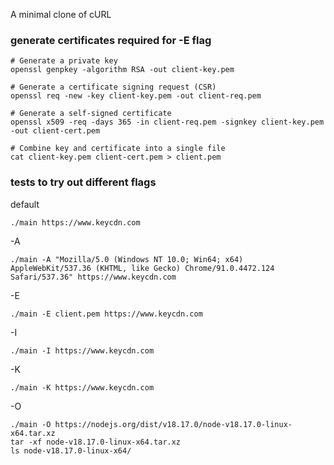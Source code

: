 A minimal clone of cURL

### generate certificates required for -E flag
```
# Generate a private key
openssl genpkey -algorithm RSA -out client-key.pem

# Generate a certificate signing request (CSR)
openssl req -new -key client-key.pem -out client-req.pem

# Generate a self-signed certificate
openssl x509 -req -days 365 -in client-req.pem -signkey client-key.pem -out client-cert.pem

# Combine key and certificate into a single file
cat client-key.pem client-cert.pem > client.pem
```

### tests to try out different flags
default
```
./main https://www.keycdn.com
```

-A
```
./main -A "Mozilla/5.0 (Windows NT 10.0; Win64; x64) AppleWebKit/537.36 (KHTML, like Gecko) Chrome/91.0.4472.124 Safari/537.36" https://www.keycdn.com
```

-E
```
./main -E client.pem https://www.keycdn.com
```

-I
```
./main -I https://www.keycdn.com
```

-K
```
./main -K https://www.keycdn.com
```

-O
```
./main -O https://nodejs.org/dist/v18.17.0/node-v18.17.0-linux-x64.tar.xz
tar -xf node-v18.17.0-linux-x64.tar.xz
ls node-v18.17.0-linux-x64/
```